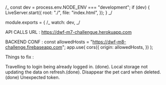 <!-- Esto va arriba de module.exports en webpack -->

/_ const dev = process.env.NODE_ENV === "development";
if (dev) {
LiveServer.start({
root: "./",
file: "index.html",
});
} _/

<!-- Dentro del module.exports va el watch dev que saque -->

module.exports = {
/_ watch: dev, _/

API CALLS URL :
https://dwf-m7-challengue.herokuapp.com

BACKEND CONF :
const allowedHosts = "https://dwf-m8-challenge.firebaseapp.com";
app.use(
cors({
origin: allowedHosts,
})
);

Things to fix :

Travelling to login being already logged in. (done).
Local storage not updating the data on refresh.(done).
Disappear the pet card when deleted.(done)
Unexpected token.
